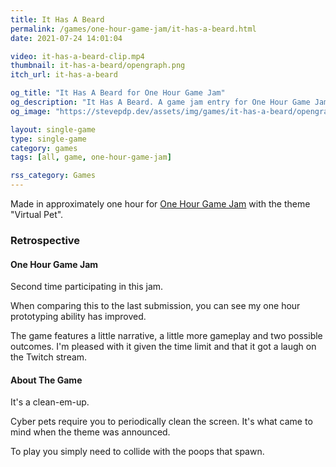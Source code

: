 ```yaml
---
title: It Has A Beard
permalink: /games/one-hour-game-jam/it-has-a-beard.html
date: 2021-07-24 14:01:04

video: it-has-a-beard-clip.mp4
thumbnail: it-has-a-beard/opengraph.png
itch_url: it-has-a-beard

og_title: "It Has A Beard for One Hour Game Jam"
og_description: "It Has A Beard. A game jam entry for One Hour Game Jam"
og_image: "https://stevepdp.dev/assets/img/games/it-has-a-beard/opengraph.png"

layout: single-game
type: single-game
category: games
tags: [all, game, one-hour-game-jam]

rss_category: Games
---
```


Made in approximately one hour for <a href="https://onehourgamejam.com/?page=jam&jam=326" rel="noopener" target="_blank">One Hour Game Jam</a> with the theme "Virtual Pet".

### Retrospective

#### One Hour Game Jam
Second time participating in this jam.

When comparing this to the last submission, you can see my one hour prototyping ability has improved.

The game features a little narrative, a little more gameplay and two possible outcomes. I'm pleased with it given the time limit and that it got a laugh on the Twitch stream.


#### About The Game

It's a clean-em-up.

Cyber pets require you to periodically clean the screen. It's what came to mind when the theme was announced.

To play you simply need to collide with the poops that spawn.